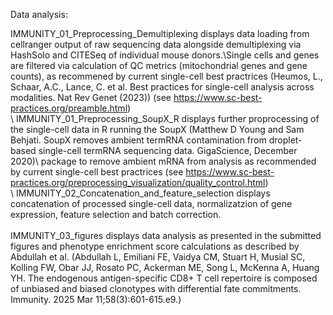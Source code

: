 Data analysis:

IMMUNITY_01_Preprocessing_Demultiplexing displays data loading from cellranger output of raw sequencing data alongside demultiplexing via HashSolo and CITESeq of individual mouse donors.\Single cells and genes are filtered via calculation of QC metrics (mitochondrial genes and gene counts), as recommened by current single-cell best practrices (Heumos, L., Schaar, A.C., Lance, C. et al. Best practices for single-cell analysis across modalities. Nat Rev Genet (2023)) (see https://www.sc-best-practices.org/preamble.html)\
\\
IMMUNITY_01_Preprocessing_SoupX_R displays further proprocessing of the single-cell data in R running the SoupX (Matthew D Young and Sam Behjati. SoupX removes ambient termRNA contamination from droplet-based single-cell termRNA sequencing data. GigaScience, December 2020)\ package to remove ambient mRNA from analysis as recommended by current single-cell best practrices (see https://www.sc-best-practices.org/preprocessing_visualization/quality_control.html)\
\\
IMMUNITY_02_Concatenation_and_feature_selection displays concatenation of processed single-cell data, normalizatzion of gene expression, feature selection and batch correction.\
\
IMMUNITY_03_figures displays data analysis as presented in the submitted figures and phenotype enrichment score calculations as described by Abdullah et al. (Abdullah L, Emiliani FE, Vaidya CM, Stuart H, Musial SC, Kolling FW, Obar JJ, Rosato PC, Ackerman ME, Song L, McKenna A, Huang YH. The endogenous antigen-specific CD8+ T cell repertoire is composed of unbiased and biased clonotypes with differential fate commitments. Immunity. 2025 Mar 11;58(3):601-615.e9.)
